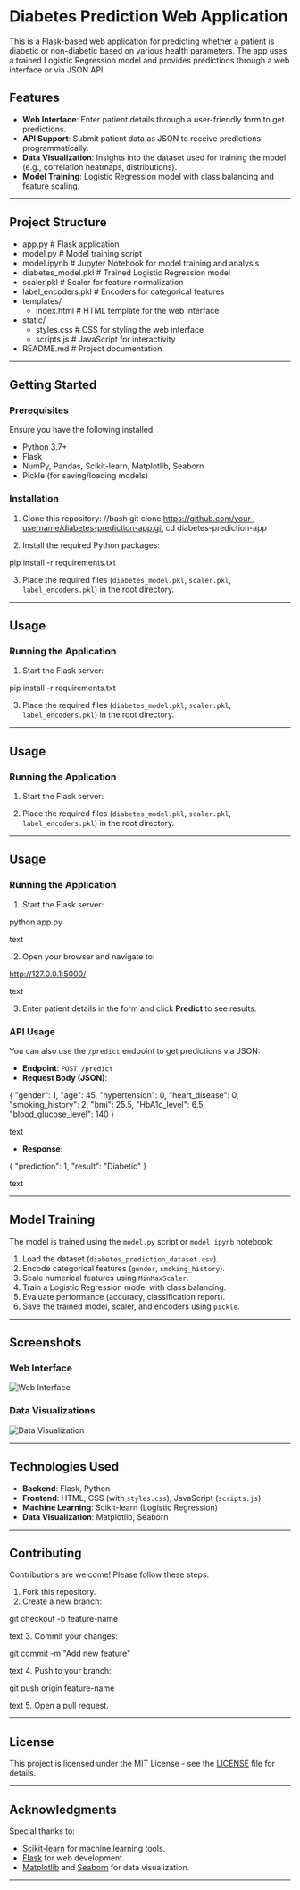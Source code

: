 # Diabetes Prediction Web Application

This is a Flask-based web application for predicting whether a patient is diabetic or non-diabetic based on various health parameters. The app uses a trained Logistic Regression model and provides predictions through a web interface or via JSON API.

## Features

- **Web Interface**: Enter patient details through a user-friendly form to get predictions.
- **API Support**: Submit patient data as JSON to receive predictions programmatically.
- **Data Visualization**: Insights into the dataset used for training the model (e.g., correlation heatmaps, distributions).
- **Model Training**: Logistic Regression model with class balancing and feature scaling.

---

## Project Structure
- app.py # Flask application
- model.py # Model training script
- model.ipynb # Jupyter Notebook for model training and analysis
- diabetes_model.pkl # Trained Logistic Regression model
- scaler.pkl # Scaler for feature normalization
- label_encoders.pkl # Encoders for categorical features
- templates/
  - index.html # HTML template for the web interface
- static/
  - styles.css # CSS for styling the web interface
  - scripts.js # JavaScript for interactivity
- README.md # Project documentation

---

## Getting Started

### Prerequisites

Ensure you have the following installed:

- Python 3.7+
- Flask
- NumPy, Pandas, Scikit-learn, Matplotlib, Seaborn
- Pickle (for saving/loading models)

### Installation

1. Clone this repository:
//bash
git clone https://github.com/your-username/diabetes-prediction-app.git
cd diabetes-prediction-app

2. Install the required Python packages:

pip install -r requirements.txt


3. Place the required files (`diabetes_model.pkl`, `scaler.pkl`, `label_encoders.pkl`) in the root directory.

---

## Usage

### Running the Application

1. Start the Flask server:


pip install -r requirements.txt


3. Place the required files (`diabetes_model.pkl`, `scaler.pkl`, `label_encoders.pkl`) in the root directory.

---

## Usage

### Running the Application

1. Start the Flask server:


3. Place the required files (`diabetes_model.pkl`, `scaler.pkl`, `label_encoders.pkl`) in the root directory.

---

## Usage

### Running the Application

1. Start the Flask server:

python app.py

text

2. Open your browser and navigate to:

http://127.0.0.1:5000/

text

3. Enter patient details in the form and click **Predict** to see results.

### API Usage

You can also use the `/predict` endpoint to get predictions via JSON:

- **Endpoint**: `POST /predict`
- **Request Body (JSON)**:

{
"gender": 1,
"age": 45,
"hypertension": 0,
"heart_disease": 0,
"smoking_history": 2,
"bmi": 25.5,
"HbA1c_level": 6.5,
"blood_glucose_level": 140
}

text
- **Response**:

{
"prediction": 1,
"result": "Diabetic"
}

text

---

## Model Training

The model is trained using the `model.py` script or `model.ipynb` notebook:

1. Load the dataset (`diabetes_prediction_dataset.csv`).
2. Encode categorical features (`gender`, `smoking_history`).
3. Scale numerical features using `MinMaxScaler`.
4. Train a Logistic Regression model with class balancing.
5. Evaluate performance (accuracy, classification report).
6. Save the trained model, scaler, and encoders using `pickle`.

---

## Screenshots

### Web Interface

![Web Interface](https://via.placeholder.com/800x400.png?text=Web+Interface+Screenshot)

### Data Visualizations

![Data Visualization](https://via.placeholder.com/800x400.png?text=Data+Visualization+Screenshot)

---

## Technologies Used

- **Backend**: Flask, Python
- **Frontend**: HTML, CSS (with `styles.css`), JavaScript (`scripts.js`)
- **Machine Learning**: Scikit-learn (Logistic Regression)
- **Data Visualization**: Matplotlib, Seaborn

---

## Contributing

Contributions are welcome! Please follow these steps:

1. Fork this repository.
2. Create a new branch:

git checkout -b feature-name

text
3. Commit your changes:

git commit -m "Add new feature"

text
4. Push to your branch:

git push origin feature-name

text
5. Open a pull request.

---

## License

This project is licensed under the MIT License - see the [LICENSE](LICENSE) file for details.

---

## Acknowledgments

Special thanks to:

- [Scikit-learn](https://scikit-learn.org/) for machine learning tools.
- [Flask](https://flask.palletsprojects.com/) for web development.
- [Matplotlib](https://matplotlib.org/) and [Seaborn](https://seaborn.pydata.org/) for data visualization.

---
